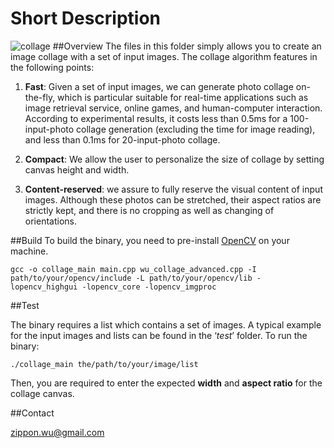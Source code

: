 # Short Description

![collage](https://github.com/zippon/wu_collage_advanced/wiki/images/collage.png)
##Overview
The files in this folder simply allows you to create an image collage with a set of input images. The collage algorithm features in the following points:

1. **Fast**: Given a set of input images, we can generate photo collage on-the-fly, which is particular suitable for real-time applications such as image retrieval service, online games, and human-computer interaction. According to experimental results, it costs less than 0.5ms for a 100-input-photo collage generation (excluding the time for image reading), and less than 0.1ms for 20-input-photo collage.
2. **Compact**: We allow the user to personalize the size of collage by setting canvas height and width. 
3. **Content-reserved**: we assure to fully reserve the visual content of input images. Although these photos can be stretched, their aspect ratios are strictly kept, and there is no cropping as well as changing of orientations.
##Build
To build the binary, you need to pre-install [OpenCV](http://opencv.org/) on your machine.
    gcc -o collage_main main.cpp wu_collage_advanced.cpp -I path/to/your/opencv/include -L path/to/your/opencv/lib -lopencv_highgui -lopencv_core -lopencv_imgproc
##Test
The binary requires a list which contains a set of images. A typical example for the input images and lists can be found in the ‘*test*’ folder. To run the binary:
`./collage_main the/path/to/your/image/list`
Then, you are required to enter the expected **width** and **aspect ratio** for the collage canvas.
##Contact
<zippon.wu@gmail.com>




